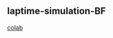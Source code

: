## laptime-simulation-BF
[colab](https://colab.research.google.com/drive/1R7oElYUBPTOhH4QDT5hrzahQoHB0Nl4-?usp=sharing)

